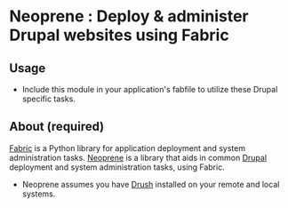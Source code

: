 # Neoprene : Deploy & administer Drupal websites using Fabric

## Usage
* Include this module in your application's fabfile to utilize these Drupal specific tasks.

## About (required)
[Fabric](http://docs.fabfile.org) is a Python library for application deployment and system administration tasks. [Neoprene](https://github.com/scimusmn/neoprene) is a library that aids in common [Drupal](http://www.drupal.org) deployment and system administration tasks, using Fabric.
* Neoprene assumes you have [Drush](http://drupal.org/project/drush) installed on your remote and local systems.

<!--## Install (required)-->
<!--Coming soon-->

<!--## TODO-->


